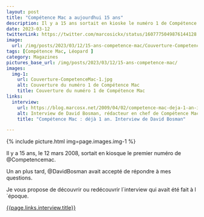 ```yaml
---
layout: post
title: "Compétence Mac a aujourdhui 15 ans"
description: Il y a 15 ans sortait en kioske le numéro 1 de Compétence Mac
date: 2023-03-12
twitterLink: https://twitter.com/marcosickx/status/1607775049876144128
image:
  url: /img/posts/2023/03/12/15-ans-competence-mac/Couverture-CompetenceMac-1.jpg
tags: [Compétence Mac, Léopard ]
category: Magazines
pictures_base_url: /img/posts/2023/03/12/15-ans-competence-mac/
images:
  img-1: 
    url: Couverture-CompetenceMac-1.jpg
    alt: Couverture du numéro 1 de Compétence Mac
    title: Couverture du numéro 1 de Compétence Mac
links:
  interview:
    url: https://blog.marcosx.net/2009/04/02/competence-mac-deja-1-an-interview-de-david-bosman/
    alt: Interview de David Bosman, rédacteur en chef de Compétence Mac
    title: "Compétence Mac : déjà 1 an. Interview de David Bosman"

---
```


{% include picture.html img=page.images.img-1 %}

Il y a 15 ans, le 12 mars 2008, sortait en kiosque le premier numéro de @Competencemac.

Un an plus tard, @DavidBosman avait accepté de répondre à mes questions.

Je vous propose de découvrir ou redécouvrir l´interview qui avait été fait à l´époque.


[{{page.links.interview.title}}]({{page.links.interview.url}} "{{page.links.interview.alt}}")
